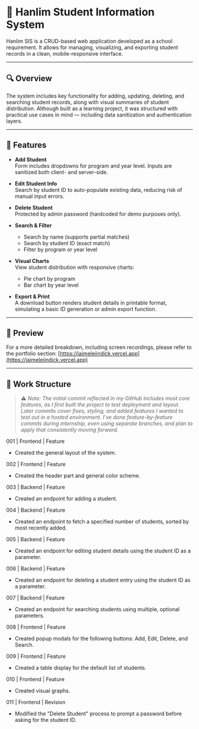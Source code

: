 # 🏫 Hanlim Student Information System

Hanlim SIS is a CRUD-based web application developed as a school requirement. It allows for managing, visualizing, and exporting student records in a clean, mobile-responsive interface.

---

## 🔍 Overview  
The system includes key functionality for adding, updating, deleting, and searching student records, along with visual summaries of student distribution. Although built as a learning project, it was structured with practical use cases in mind — including data sanitization and authentication layers.

---

## 🚀 Features

- **Add Student**  
  Form includes dropdowns for program and year level. Inputs are sanitized both client- and server-side.

- **Edit Student Info**  
  Search by student ID to auto-populate existing data, reducing risk of manual input errors.

- **Delete Student**  
  Protected by admin password (hardcoded for demo purposes only).

- **Search & Filter**  
  - Search by name (supports partial matches)  
  - Search by student ID (exact match)  
  - Filter by program or year level

- **Visual Charts**  
  View student distribution with responsive charts:  
  - Pie chart by program  
  - Bar chart by year level

- **Export & Print**  
  A download button renders student details in printable format, simulating a basic ID generation or admin export function.

---

## 🔗 Preview  
For a more detailed breakdown, including screen recordings, please refer to the portfolio section: [https://jaimeleiindick.vercel.app](https://jaimeleiindick.vercel.app)

---

## 📘 Work Structure  
> ⚠️ *Note: The initial commit reflected in my GitHub includes most core features, as I first built the project to test deployment and layout. Later commits cover fixes, styling, and added features I wanted to test out in a hosted environment. I’ve done feature-by-feature commits during internship, even using separate branches, and plan to apply that consistently moving forward.*

001 | Frontend | Feature  
- Created the general layout of the system.

002 | Frontend | Feature  
- Created the header part and general color scheme.

003 | Backend | Feature  
- Created an endpoint for adding a student.

004 | Backend | Feature  
- Created an endpoint to fetch a specified number of students, sorted by most recently added.

005 | Backend | Feature  
- Created an endpoint for editing student details using the student ID as a parameter.

006 | Backend | Feature  
- Created an endpoint for deleting a student entry using the student ID as a parameter.

007 | Backend | Feature  
- Created an endpoint for searching students using multiple, optional parameters.

008 | Frontend | Feature  
- Created popup modals for the following buttons: Add, Edit, Delete, and Search.

009 | Frontend | Feature  
- Created a table display for the default list of students.

010 | Frontend | Feature  
- Created visual graphs.

011 | Frontend | Revision  
- Modified the "Delete Student" process to prompt a password before asking for the student ID.
